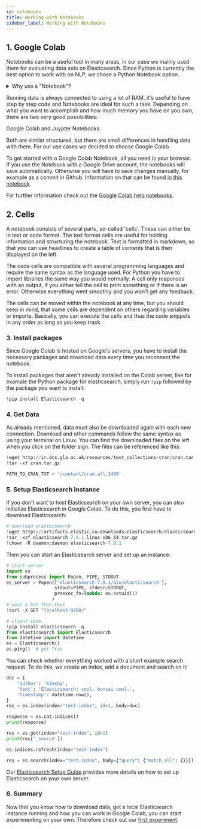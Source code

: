 ```yaml
---
id: notebooks
title: Working with Notebooks
sidebar_label: Working with Notebooks
---
```

## 1. Google Colab

Notebooks can be a useful tool in many areas, in our case we mainly used them for evaluating data sets on Elasticsearch. Since Python is currently the best option to work with on NLP, we chose a Python Notebook option. 

<details>
<summary>Why use a "Notebook"?</summary>  

Within a Notebook it is easy to combine runnable code, text, mathematical equations, tables and many other helpful visualizations.
Working with a Notebook makes it easier to understand code and to display additional information in one document.
With the possibility to run it bit by bit, debugging gets easier and clearer for others to understand.
</details>  

Running data is always connected to using a lot of RAM, it's useful to have step by step code and Notebooks are ideal for such a task.
Depending on what you want to accomplish and how much memory you have on you own, there are two very good possibilities:

Google Colab and Juypter Notebooks.

Both are similar structured, but there are small differences in handling data with them. For our use cases we decided to choose Google Colab.

To get started with a Google Colab Notebook, all you need is your browser. If you use the Notebook with a Google Drive account, the notebooks will save automatically. Otherwise you will have to save changes manually, for example as a commit in Github. Information on that can be found [in this notebook](https://colab.research.google.com/github/googlecolab/colabtools/blob/master/notebooks/colab-github-demo.ipynb). 

For further information check out the [Google Colab help notebooks](https://colab.research.google.com/notebooks/intro.ipynb).

## 2. Cells
A notebook consists of several parts, so-called 'cells'. These can either be in text or code format. The text format cells are useful for holding information and structuring the notebook. Text is formatted in markdown, so that you can use headlines to create a table of contents that is then displayed on the left.

The code cells are compatible with several programming languages and require the same syntax as the language used. For Python you have to import libraries the same way you would normally. A cell only responses with an output, if you either tell the cell to print something or if there is an error. Otherwise everything went smoothly and you won't get any feedback.

The cells can be moved within the notebook at any time, but you should keep in mind, that some cells are dependent on others regarding variables or imports. Basically, you can execute the cells and thus the code snippets in any order as long as you keep track.

### 3. Install packages
Since Google Colab is hosted on Google's servers, you have to install the necessary packages and download data every time you reconnect the notebook.

To install packages that aren't already installed on the Colab server, like for example the Python package for elasticsearch, simply run `!pip` followed by the package you want to install:
```python
!pip install Elasticsearch -q
```

### 4. Get Data

As already mentioned, data must also be downloaded again with each new connection. Download and other commands follow the same syntax as using your terminal on Linux. You can find the downloaded files on the left when you click on the folder sign. 
The files can be referenced like this:

```python
!wget http://ir.dcs.gla.ac.uk/resources/test_collections/cran/cran.tar.gz
!tar -xf cran.tar.gz

PATH_TO_CRAN_TXT = '/content/cran.all.1400'
```

### 5. Setup Elasticsearch instance

If you don't want to host Elasticsearch on your own server, you can also initialize Elasticsearch in Google Colab.
To do this, you first have to download Elasticsearch:

```python
# download elasticsearch
!wget https://artifacts.elastic.co/downloads/elasticsearch/elasticsearch-7.9.1-linux-x86_64.tar.gz -q
!tar -xzf elasticsearch-7.9.1-linux-x86_64.tar.gz
!chown -R daemon:daemon elasticsearch-7.9.1
``` 

Then you can start an Elasticsearch server and set up an instance:

```python
# start server
import os
from subprocess import Popen, PIPE, STDOUT
es_server = Popen(['elasticsearch-7.9.1/bin/elasticsearch'], 
                  stdout=PIPE, stderr=STDOUT,
                  preexec_fn=lambda: os.setuid(1)
                 )
# wait a bit then test
!curl -X GET "localhost:9200/"

# client-side
!pip install elasticsearch -q
from elasticsearch import Elasticsearch
from datetime import datetime
es = Elasticsearch()
es.ping()  # got True
```

You can check whether everything worked with a short example search request. To do this, we create an index, add a document and search on it:

```python
doc = {
    'author': 'kimchy',
    'text': 'Elasticsearch: cool. bonsai cool.',
    'timestamp': datetime.now(),
}
res = es.index(index="test-index", id=1, body=doc)

response = es.cat.indices()
print(response)

res = es.get(index="test-index", id=1)
print(res['_source'])

es.indices.refresh(index="test-index")

res = es.search(index="test-index", body={"query": {"match_all": {}}})
```

Our [Elasticsearch Setup Guide](../guides/elastic-setup.md) provides more details on how to set up Elasticsearch on your own server.

### 6. Summary

Now that you know how to download data, get a local Elasticsearch instance running and how you can work in Google Colab, you can start experimenting on your own. Therefore check out our [first experiment](../experiments/experiment1.mdx).
